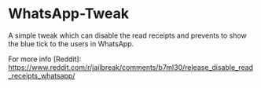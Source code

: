 # WhatsApp-Tweak

A simple tweak which can disable the read receipts and prevents to show the blue tick to the users in WhatsApp.


For more info [Reddit]: https://www.reddit.com/r/jailbreak/comments/b7ml30/release_disable_read_receipts_whatsapp/
